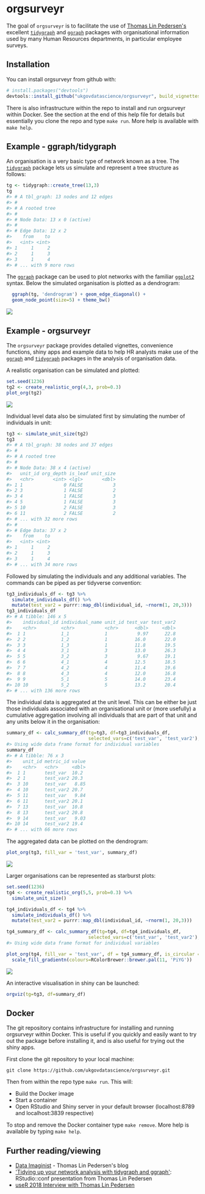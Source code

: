 
<!--  I couldn't knit with these lines included (PC)
[![Build Status](https://travis-ci.org/ukgovdatascience/orgsurveyr.svg?branch=master)](https://travis-ci.org/ukgovdatascience/orgsurveyr)
[![codecov](https://codecov.io/gh/ukgovdatascience/orgsurveyr/branch/master/graph/badge.svg)](https://codecov.io/gh/ukgovdatascience/orgsurveyr)
-->
<!-- README.md is generated from README.Rmd. Please edit that file -->
orgsurveyr
==========

The goal of `orgsurveyr` is to facilitate the use of [Thomas Lin Pedersen's](https://www.data-imaginist.com) excellent [`tidygraph`](https://github.com/thomasp85/tidygraph) and [`ggraph`](https://github.com/thomasp85/ggraph) packages with organisational information used by many Human Resources departments, in particular employee surveys.

Installation
------------

You can install orgsurveyr from github with:

``` r
# install.packages("devtools")
devtools::install_github("ukgovdatascience/orgsurveyr", build_vignettes = TRUE)
```

There is also infrastructure within the repo to install and run orgsurveyr within Docker. See the section at the end of this help file for details but essentially you clone the repo and type `make run`. More help is available with `make help`.

Example - ggraph/tidygraph
--------------------------

An organisation is a very basic type of network known as a tree. The [`tidygraph`](https://github.com/thomasp85/tidygraph) package lets us simulate and represent a tree structure as follows:

``` r
tg <- tidygraph::create_tree(13,3) 
tg
#> # A tbl_graph: 13 nodes and 12 edges
#> #
#> # A rooted tree
#> #
#> # Node Data: 13 x 0 (active)
#> #
#> # Edge Data: 12 x 2
#>    from    to
#>   <int> <int>
#> 1     1     2
#> 2     1     3
#> 3     1     4
#> # ... with 9 more rows
```

The [`ggraph`](https://github.com/thomasp85/ggraph) package can be used to plot networks with the familiar [`ggplot2`](http://ggplot2.tidyverse.org) syntax. Below the simulated organisation is plotted as a dendrogram:

``` r
  ggraph(tg, 'dendrogram') + geom_edge_diagonal() + 
  geom_node_point(size=5) + theme_bw()
```

![](man/figures/README-example-2-1.png)

Example - orgsurveyr
--------------------

The `orgsurveyr` package provides detailed vignettes, convenience functions, shiny apps and example data to help HR analysts make use of the [`ggraph`](https://github.com/thomasp85/ggraph) and [`tidygraph`](https://github.com/thomasp85/tidygraph) packages in the analysis of organisation data.

A realistic organisation can be simulated and plotted:

``` r
set.seed(1236)
tg2 <- create_realistic_org(4,3, prob=0.3)
plot_org(tg2)
```

![](man/figures/README-example-3-1.png)

Individual level data also be simulated first by simulating the number of individuals in unit:

``` r
tg3 <- simulate_unit_size(tg2)
tg3
#> # A tbl_graph: 38 nodes and 37 edges
#> #
#> # A rooted tree
#> #
#> # Node Data: 38 x 4 (active)
#>   unit_id org_depth is_leaf unit_size
#>   <chr>       <int> <lgl>       <dbl>
#> 1 1               0 FALSE           3
#> 2 3               1 FALSE           2
#> 3 4               1 FALSE           3
#> 4 5               1 FALSE           3
#> 5 10              2 FALSE           3
#> 6 11              2 FALSE           2
#> # ... with 32 more rows
#> #
#> # Edge Data: 37 x 2
#>    from    to
#>   <int> <int>
#> 1     1     2
#> 2     1     3
#> 3     1     4
#> # ... with 34 more rows
```

Followed by simulating the individuals and any additional variables. The commands can be piped as per tidyverse convention:

``` r
tg3_individuals_df <- tg3 %>% 
  simulate_individuals_df() %>%
  mutate(test_var2 = purrr::map_dbl(individual_id, ~rnorm(1, 20,3)))
tg3_individuals_df
#> # A tibble: 146 x 5
#>    individual_id individual_name unit_id test_var test_var2
#>    <chr>         <chr>           <chr>      <dbl>     <dbl>
#>  1 1             1_1             1           9.97      22.8
#>  2 2             1_2             1          16.0       22.0
#>  3 3             1_3             1          11.8       19.5
#>  4 4             3_1             3          13.0       26.3
#>  5 5             3_2             3           9.67      19.1
#>  6 6             4_1             4          12.5       18.5
#>  7 7             4_2             4          11.4       19.6
#>  8 8             4_3             4          12.0       16.8
#>  9 9             5_1             5          14.0       23.4
#> 10 10            5_2             5          13.2       20.4
#> # ... with 136 more rows
```

The individual data is aggregated at the unit level. This can be either be just those individuals associated with an organisational unit or (more usefully) a cumulative aggregation involving all individuals that are part of that unit and any units below it in the organisation:

``` r
summary_df <- calc_summary_df(tg=tg3, df=tg3_individuals_df, 
                              selected_vars=c('test_var', 'test_var2'), is_cumulative=TRUE)
#> Using wide data frame format for individual variables
summary_df
#> # A tibble: 76 x 3
#>    unit_id metric_id value
#>    <chr>   <chr>     <dbl>
#>  1 1       test_var  10.2 
#>  2 1       test_var2 20.3 
#>  3 10      test_var   8.85
#>  4 10      test_var2 20.7 
#>  5 11      test_var   9.84
#>  6 11      test_var2 20.1 
#>  7 13      test_var  10.8 
#>  8 13      test_var2 20.8 
#>  9 14      test_var   9.03
#> 10 14      test_var2 19.4 
#> # ... with 66 more rows
```

The aggregated data can be plotted on the dendrogram:

``` r
plot_org(tg3, fill_var = 'test_var', summary_df)
```

![](man/figures/README-example-7-1.png)

Larger organisations can be represented as starburst plots:

``` r
set.seed(1236)
tg4 <- create_realistic_org(5,5, prob=0.3) %>%
  simulate_unit_size()

tg4_individuals_df <- tg4 %>%
  simulate_individuals_df() %>%
  mutate(test_var2 = purrr::map_dbl(individual_id, ~rnorm(1, 20,3)))

tg4_summary_df <- calc_summary_df(tg=tg4, df=tg4_individuals_df, 
                              selected_vars=c('test_var', 'test_var2'), is_cumulative=TRUE)
#> Using wide data frame format for individual variables

plot_org(tg4, fill_var = 'test_var', df = tg4_summary_df, is_circular = TRUE, is_dendrogram = FALSE) +
  scale_fill_gradientn(colours=RColorBrewer::brewer.pal(11, 'PiYG'))
```

![](man/figures/README-example-large-org-1.png)

An interactive visualisation in shiny can be launched:

``` r
orgviz(tg=tg3, df=summary_df)
```

Docker
------

The git repository contains infrastructure for installing and running orgsurveyr within Docker. This is useful if you quickly and easily want to try out the package before installing it, and is also useful for trying out the shiny apps.

First clone the git repository to your local machine:

    git clone https://github.com/ukgovdatascience/orgsurveyr.git

Then from within the repo type `make run`. This will:

-   Build the Docker image
-   Start a container
-   Open RStudio and Shiny server in your default browser (localhost:8789 and localhost:3839 respective)

To stop and remove the Docker container type `make remove`. More help is available by typing `make help`.

Further reading/viewing
-----------------------

-   [Data Imaginist](https://www.data-imaginist.com) - Thomas Lin Pedersen's blog
-   ['Tidying up your network analysis with tidygraph and ggraph'](https://www.rstudio.com/resources/videos/tidying-up-your-network-analysis-with-tidygraph-and-ggraph/): RStudio::conf presentation from Thomas Lin Pedersen
-   [useR 2018 Interview with Thomas Lin Pedersen](https://user2018.r-project.org/blog/2018/04/18/interview-with-thomas-lin-pedersen/)
